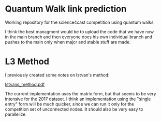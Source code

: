 # Quantum Walk link prediction
Working repository for the science4cast competition using quantum walks

I think the best managment would be to upload the code that we have now in the main branch and then everyone does his own individual branch and pushes to the main only when major and stable stuff are made.

# L3 Method

I previously created some notes on Istvan's method:

[Istvans_method.pdf](https://github.com/Buffoni/quantum-link-prediction/files/7268290/Istvans_method.pdf)

The current implementation uses the matrix form, but that seems to be very intensive for the 2017 dataset. I think an implementation using the "single entry" form will be much quicker, since we can run it only for the competition set of unconnected nodes. It should also be very easy to parallelize.
